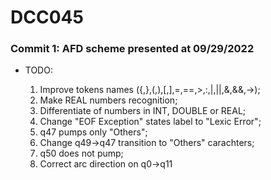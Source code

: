 # DCC045

### Commit 1: AFD scheme presented at 09/29/2022

  <ul>
  <li> TODO: </li>
  <ol>
      <li>Improve tokens names ({,},(,),[,],=,==,>,:,|,||,&,&&,->);</li>
      <li>Make REAL numbers recognition;</li>
      <li>Differentiate of numbers in INT, DOUBLE or REAL;</li>
      <li>Change "EOF Exception" states label to "Lexic Error";</li>
      <li>q47 pumps only "Others";</li>
      <li>Change q49->q47 transition to "Others" carachters;</li>
      <li>q50 does not pump;</li>
      <li>Correct arc direction on q0->q11</li>      
  </ol>

<ul>
